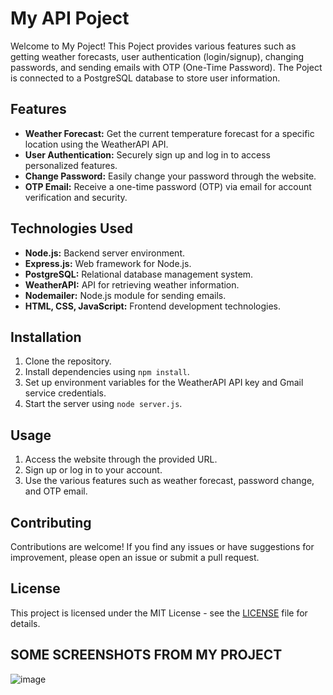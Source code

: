 # My API Poject

Welcome to My Poject! This Poject provides various features such as getting weather forecasts, user authentication (login/signup), changing passwords, and sending emails with OTP (One-Time Password). The Poject is connected to a PostgreSQL database to store user information.

## Features

- **Weather Forecast:** Get the current temperature forecast for a specific location using the WeatherAPI API.
- **User Authentication:** Securely sign up and log in to access personalized features.
- **Change Password:** Easily change your password through the website.
- **OTP Email:** Receive a one-time password (OTP) via email for account verification and security.

## Technologies Used

- **Node.js:** Backend server environment.
- **Express.js:** Web framework for Node.js.
- **PostgreSQL:** Relational database management system.
- **WeatherAPI:** API for retrieving weather information.
- **Nodemailer:** Node.js module for sending emails.
- **HTML, CSS, JavaScript:** Frontend development technologies.

## Installation

1. Clone the repository.
2. Install dependencies using `npm install`.
3. Set up environment variables for the WeatherAPI API key and Gmail service credentials.
4. Start the server using `node server.js`.

## Usage

1. Access the website through the provided URL.
2. Sign up or log in to your account.
3. Use the various features such as weather forecast, password change, and OTP email.

## Contributing

Contributions are welcome! If you find any issues or have suggestions for improvement, please open an issue or submit a pull request.

## License

This project is licensed under the MIT License - see the [LICENSE](LICENSE) file for details.

## SOME SCREENSHOTS FROM MY PROJECT

![image](https://github.com/hodefiDavid/lognet_project/assets/73063199/a6b77952-9340-41b7-9dfe-45893fdb75a3)

